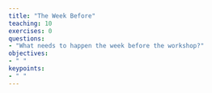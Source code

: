 ```yaml
---
title: "The Week Before"
teaching: 10
exercises: 0
questions:
- "What needs to happen the week before the workshop?"
objectives:
- " "
keypoints:
- " "
---
```


